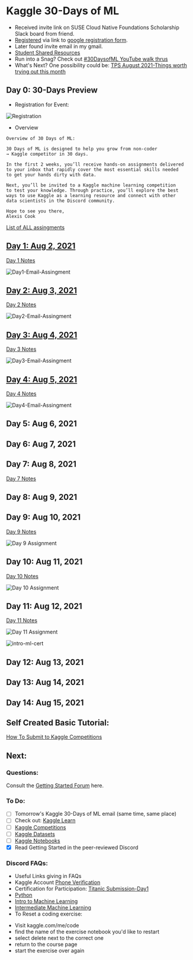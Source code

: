 # Kaggle 30-Days of ML
* Received invite link on SUSE Cloud Native Foundations Scholarship Slack board from friend. 
* [Registered](https://github.com/EO4wellness/T-I-L/blob/main/AI-ML-NLP/Kaggle/Registration.md) via link to [google registration form](https://www.kaggle.com/thirty-days-of-ml?utm_medium=email&utm_source=gamma&utm_campaign=thirty-days-of-ml&utm_content=last-call). 
* Later found invite email in my gmail.  
* [Student Shared Resources](https://github.com/EO4wellness/T-I-L/blob/main/AI-ML-NLP/Kaggle/shared-resources.md)
* Run into a Snag?  Check out [#30DaysofML YouTube walk thrus](https://www.youtube.com/hashtag/30daysofml)
* What's Next? One possibility could be: [TPS August 2021-Things worth trying out this month](https://www.kaggle.com/c/tabular-playground-series-aug-2021/discussion/258009#1456044)



## Day 0: 30-Days Preview
* Registration for Event: 

![Registration](https://github.com/EO4wellness/T-I-L/blob/main/AI-ML-NLP/Kaggle/Images/Day0-2021-07-28-registered.jpg)

* Overview

```
Overview of 30 Days of ML:

30 Days of ML is designed to help you grow from non-coder
→ Kaggle competitor in 30 days.

In the first 2 weeks, you’ll receive hands-on assignments delivered 
to your inbox that rapidly cover the most essential skills needed 
to get your hands dirty with data.

Next, you’ll be invited to a Kaggle machine learning competition 
to test your knowledge. Through practice, you’ll explore the best
ways to use Kaggle as a learning resource and connect with other
data scientists in the Discord community.

Hope to see you there,
Alexis Cook 
```


[List of ALL assingments](https://github.com/EO4wellness/T-I-L/blob/main/AI-ML-NLP/Kaggle/daily-assingment-list.md)

## [Day 1: Aug 2, 2021](https://github.com/EO4wellness/T-I-L/blob/main/AI-ML-NLP/Kaggle/Day1.md)
[Day 1 Notes](https://github.com/EO4wellness/T-I-L/blob/main/AI-ML-NLP/Kaggle/Day1.md)

![Day1-Email-Assingment](https://raw.githubusercontent.com/EO4wellness/T-I-L/main/AI-ML-NLP/Kaggle/Images/Day1-assignment.jpg)


## [Day 2: Aug 3, 2021](https://github.com/EO4wellness/T-I-L/blob/main/AI-ML-NLP/Kaggle/Day2.md)
[Day 2 Notes](https://github.com/EO4wellness/T-I-L/blob/main/AI-ML-NLP/Kaggle/Day2.md)


![Day2-Email-Assingment](https://github.com/EO4wellness/T-I-L/blob/main/AI-ML-NLP/Kaggle/Images/Day2-assignment.jpg)


## [Day 3: Aug 4, 2021](https://github.com/EO4wellness/T-I-L/blob/main/AI-ML-NLP/Kaggle/Day3.md)

[Day 3 Notes](https://github.com/EO4wellness/T-I-L/blob/main/AI-ML-NLP/Kaggle/Day3.md)

![Day3-Email-Assingment](https://github.com/EO4wellness/T-I-L/blob/main/AI-ML-NLP/Kaggle/Images/Day3-assignment.jpg)


## [Day 4: Aug 5, 2021](https://github.com/EO4wellness/T-I-L/blob/main/AI-ML-NLP/Kaggle/Day4.md)

[Day 4 Notes](https://github.com/EO4wellness/T-I-L/blob/main/AI-ML-NLP/Kaggle/Day4.md)

![Day4-Email-Assingment](https://github.com/EO4wellness/T-I-L/blob/main/AI-ML-NLP/Kaggle/Images/Day4-Assignment.jpg)


## Day 5: Aug 6, 2021

## Day 6: Aug 7, 2021

## Day 7: Aug 8, 2021

[Day 7 Notes](https://github.com/EO4wellness/T-I-L/blob/main/AI-ML-NLP/Kaggle/Day7.md)


## Day 8: Aug 9, 2021

## Day 9: Aug 10, 2021

[Day 9 Notes](https://github.com/EO4wellness/T-I-L/blob/main/AI-ML-NLP/Kaggle/Day-9.md)

![Day 9 Assignment](https://raw.githubusercontent.com/EO4wellness/T-I-L/main/AI-ML-NLP/Kaggle/Images/Day9-assignement.jpg)

## Day 10: Aug 11, 2021

[Day 10 Notes](https://github.com/EO4wellness/T-I-L/blob/main/AI-ML-NLP/Kaggle/Day-10.md)

![Day 10 Assignment](https://raw.githubusercontent.com/EO4wellness/T-I-L/main/AI-ML-NLP/Kaggle/Images/Day-10-assignment.jpg)


## Day 11: Aug 12, 2021

[Day 11 Notes](https://github.com/EO4wellness/T-I-L/blob/main/AI-ML-NLP/Kaggle/Day-11.md)

![Day 11 Assignment](https://raw.githubusercontent.com/EO4wellness/T-I-L/main/AI-ML-NLP/Kaggle/Images/Day-11-Assignment.jpg)

![intro-ml-cert](https://github.com/EO4wellness/T-I-L/blob/main/AI-ML-NLP/Kaggle/Images/EO4Wellness%20-%20Intro%20to%20Machine%20Learning.png)


## Day 12: Aug 13, 2021

## Day 13: Aug 14, 2021

## Day 14: Aug 15, 2021



##  Self Created Basic Tutorial:  
[How To Submit to Kaggle Competitions](https://github.com/EO4wellness/T-I-L/blob/main/AI-ML-NLP/Kaggle/Kaggle-Submissions_How-To.md)


## Next: 
### Questions: 
Consult the [Getting Started Forum](https://www.kaggle.com/getting-started) here. 

### To Do: 
- [ ] Tomorrow's Kaggle 30-Days of ML email (same time, same place) 
- [ ] Check out: [Kaggle Learn](https://www.kaggle.com/learn)
- [ ] [Kaggle Competitions](https://www.kaggle.com/competitions)
- [ ] [Kaggle Datasets](https://www.kaggle.com/datasets)
- [ ] [Kaggle Notebooks](https://www.kaggle.com/code)
- [x] Read Getting Started in the peer-reviewed Discord

### Discord FAQs:
* Useful Links giving in FAQs 
* Kaggle Account [Phone Verification](https://www.kaggle.com/phone-verification-support)
* Certification for Participation: [Titanic Submission-Day1](https://www.kaggle.com/c/titanic/submissions)
* [Python](https://www.kaggle.com/learn/python)
* [Intro to Machine Learning](https://www.kaggle.com/learn/intro-to-machine-learning)
* [Intermediate Machine Learning](https://www.kaggle.com/learn/intermediate-machine-learning)
* To Reset a coding exercise: 
- Visit kaggle.com/me/code
- find the name of the exercise notebook you'd like to restart
- select delete next to the correct one 
- return to the course page 
- start the exercise over again 
